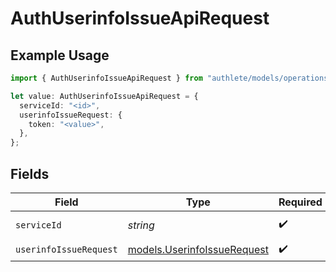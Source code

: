 # AuthUserinfoIssueApiRequest

## Example Usage

```typescript
import { AuthUserinfoIssueApiRequest } from "authlete/models/operations";

let value: AuthUserinfoIssueApiRequest = {
  serviceId: "<id>",
  userinfoIssueRequest: {
    token: "<value>",
  },
};
```

## Fields

| Field                                                               | Type                                                                | Required                                                            | Description                                                         |
| ------------------------------------------------------------------- | ------------------------------------------------------------------- | ------------------------------------------------------------------- | ------------------------------------------------------------------- |
| `serviceId`                                                         | *string*                                                            | :heavy_check_mark:                                                  | A service ID.                                                       |
| `userinfoIssueRequest`                                              | [models.UserinfoIssueRequest](../../models/userinfoissuerequest.md) | :heavy_check_mark:                                                  | N/A                                                                 |